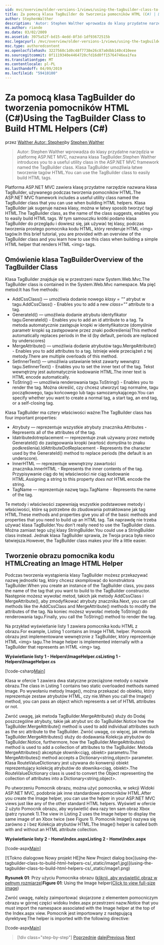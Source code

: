 ```yaml
---
uid: mvc/overview/older-versions-1/views/using-the-tagbuilder-class-to-build-html-helpers-cs
title: Za pomocą klasa TagBuilder do tworzenia pomocników HTML (C#) | Dokumentacja firmy Microsoft
author: StephenWalther
description: 'Autor: Stephen Walther wprowadza do klasy przydatne narzędzia w platformę ASP.NET MVC, nazwana klasa TagBuilder. Klasa TagBuilder do mogą używać łatwo...'
ms.author: riande
ms.date: 03/02/2009
ms.assetid: 3975a52f-bd15-4edd-8f3d-1df93672515b
msc.legacyurl: /mvc/overview/older-versions-1/views/using-the-tagbuilder-class-to-build-html-helpers-cs
msc.type: authoredcontent
ms.openlocfilehash: 3227560c1d0c48f7738e26c87a0dbb140c410eee
ms.sourcegitcommit: 0f1119340e4464720cfd16d0ff15764746ea1fea
ms.translationtype: MT
ms.contentlocale: pl-PL
ms.lasthandoff: 04/09/2019
ms.locfileid: "59410100"
---
```

# <a name="using-the-tagbuilder-class-to-build-html-helpers-c"></a><span data-ttu-id="e8281-104">Za pomocą klasa TagBuilder do tworzenia pomocników HTML (C#)</span><span class="sxs-lookup"><span data-stu-id="e8281-104">Using the TagBuilder Class to Build HTML Helpers (C#)</span></span>

<span data-ttu-id="e8281-105">przez [Walther Autor: Stephen](https://github.com/StephenWalther)</span><span class="sxs-lookup"><span data-stu-id="e8281-105">by [Stephen Walther](https://github.com/StephenWalther)</span></span>

> <span data-ttu-id="e8281-106">Autor: Stephen Walther wprowadza do klasy przydatne narzędzia w platformę ASP.NET MVC, nazwana klasa TagBuilder.</span><span class="sxs-lookup"><span data-stu-id="e8281-106">Stephen Walther introduces you to a useful utility class in the ASP.NET MVC framework named the TagBuilder class.</span></span> <span data-ttu-id="e8281-107">Klasa TagBuilder umożliwia łatwe tworzenie tagów HTML.</span><span class="sxs-lookup"><span data-stu-id="e8281-107">You can use the TagBuilder class to easily build HTML tags.</span></span>


<span data-ttu-id="e8281-108">Platforma ASP.NET MVC zawiera klasę przydatne narzędzie nazwana klasa TagBuilder, używanego podczas tworzenia pomocników HTML.</span><span class="sxs-lookup"><span data-stu-id="e8281-108">The ASP.NET MVC framework includes a useful utility class named the TagBuilder class that you can use when building HTML helpers.</span></span> <span data-ttu-id="e8281-109">Klasa TagBuilder jak sugeruje nazwa klasy, można w łatwy sposób tworzyć tagi HTML.</span><span class="sxs-lookup"><span data-stu-id="e8281-109">The TagBuilder class, as the name of the class suggests, enables you to easily build HTML tags.</span></span> <span data-ttu-id="e8281-110">W tym samouczku krótki podano klasa TagBuilder do przeglądu i dowiesz się, jak używać tej klasy, podczas tworzenia prostego pomocnika kodu HTML, który renderuje HTML &lt;img&gt; tagów.</span><span class="sxs-lookup"><span data-stu-id="e8281-110">In this brief tutorial, you are provided with an overview of the TagBuilder class and you learn how to use this class when building a simple HTML helper that renders HTML &lt;img&gt; tags.</span></span>

## <a name="overview-of-the-tagbuilder-class"></a><span data-ttu-id="e8281-111">Omówienie klasa TagBuilder</span><span class="sxs-lookup"><span data-stu-id="e8281-111">Overview of the TagBuilder Class</span></span>

<span data-ttu-id="e8281-112">Klasa TagBuilder znajduje się w przestrzeni nazw System.Web.Mvc.</span><span class="sxs-lookup"><span data-stu-id="e8281-112">The TagBuilder class is contained in the System.Web.Mvc namespace.</span></span> <span data-ttu-id="e8281-113">Ma pięć metod:</span><span class="sxs-lookup"><span data-stu-id="e8281-113">It has five methods:</span></span>

- <span data-ttu-id="e8281-114">AddCssClass() — umożliwia dodanie nowego *klasy = ""* atrybut w tagu.</span><span class="sxs-lookup"><span data-stu-id="e8281-114">AddCssClass() - Enables you to add a new *class=""* attribute to a tag.</span></span>
- <span data-ttu-id="e8281-115">GenerateId() — umożliwia dodanie atrybutu identyfikator tagu.</span><span class="sxs-lookup"><span data-stu-id="e8281-115">GenerateId() - Enables you to add an id attribute to a tag.</span></span> <span data-ttu-id="e8281-116">Ta metoda automatycznie zastępuje kropki w identyfikatorze (domyślnie parametr kropki są zastępowane przez znaki podkreślenia)</span><span class="sxs-lookup"><span data-stu-id="e8281-116">This method automatically replaces periods in the id (by default, periods are replaced by underscores)</span></span>
- <span data-ttu-id="e8281-117">MergeAttribute() — umożliwia dodanie atrybutów tagu.</span><span class="sxs-lookup"><span data-stu-id="e8281-117">MergeAttribute() - Enables you to add attributes to a tag.</span></span> <span data-ttu-id="e8281-118">Istnieje wiele przeciążeń z tej metody.</span><span class="sxs-lookup"><span data-stu-id="e8281-118">There are multiple overloads of this method.</span></span>
- <span data-ttu-id="e8281-119">SetInnerText() — umożliwia ustawianie tekst zawarty wewnątrz tagu.</span><span class="sxs-lookup"><span data-stu-id="e8281-119">SetInnerText() - Enables you to set the inner text of the tag.</span></span> <span data-ttu-id="e8281-120">Tekst wewnętrzny jest automatycznie kodowanie HTML.</span><span class="sxs-lookup"><span data-stu-id="e8281-120">The inner text is HTML encode automatically.</span></span>
- <span data-ttu-id="e8281-121">ToString() — umożliwia renderowania tagu.</span><span class="sxs-lookup"><span data-stu-id="e8281-121">ToString() - Enables you to render the tag.</span></span> <span data-ttu-id="e8281-122">Można określić, czy chcesz utworzyć tag normalne, tagu początkowego, tagu końcowego lub tagu samozamykającego.</span><span class="sxs-lookup"><span data-stu-id="e8281-122">You can specify whether you want to create a normal tag, a start tag, an end tag, or a self-closing tag.</span></span>
  

<span data-ttu-id="e8281-123">Klasa TagBuilder ma cztery właściwości ważne:</span><span class="sxs-lookup"><span data-stu-id="e8281-123">The TagBuilder class has four important properties:</span></span>

- <span data-ttu-id="e8281-124">Atrybuty — reprezentuje wszystkie atrybuty znacznika.</span><span class="sxs-lookup"><span data-stu-id="e8281-124">Attributes - Represents all of the attributes of the tag.</span></span>
- <span data-ttu-id="e8281-125">Idatributedotreplacement — reprezentuje znak używany przez metodę GenerateId() do zastępowania kropki (wartość domyślna to znaku podkreślenia).</span><span class="sxs-lookup"><span data-stu-id="e8281-125">IdAttributeDotReplacement - Represents the character used by the GenerateId() method to replace periods (the default is an underscore).</span></span>
- <span data-ttu-id="e8281-126">InnerHTML — reprezentuje wewnętrzny zawartości znacznika.</span><span class="sxs-lookup"><span data-stu-id="e8281-126">InnerHTML - Represents the inner contents of the tag.</span></span> <span data-ttu-id="e8281-127">Przypisywanie ciąg do tej właściwości *nie* ciąg kodowanie HTML.</span><span class="sxs-lookup"><span data-stu-id="e8281-127">Assigning a string to this property *does not* HTML encode the string.</span></span>
- <span data-ttu-id="e8281-128">TagName — reprezentuje nazwę tagu.</span><span class="sxs-lookup"><span data-stu-id="e8281-128">TagName - Represents the name of the tag.</span></span>

<span data-ttu-id="e8281-129">Te metody i właściwości zapewniają wszystkie podstawowe metody i właściwości, które są potrzebne do zbudowania potraktowane jak tag HTML.</span><span class="sxs-lookup"><span data-stu-id="e8281-129">These methods and properties give you all of the basic methods and properties that you need to build up an HTML tag.</span></span> <span data-ttu-id="e8281-130">Tak naprawdę nie trzeba używać klasa TagBuilder.</span><span class="sxs-lookup"><span data-stu-id="e8281-130">You don't really need to use the TagBuilder class.</span></span> <span data-ttu-id="e8281-131">Można zamiast tego użyj klasy StringBuilder.</span><span class="sxs-lookup"><span data-stu-id="e8281-131">You could use a StringBuilder class instead.</span></span> <span data-ttu-id="e8281-132">Jednak klasa TagBuilder sprawia, że Twoja praca była nieco łatwiejsza.</span><span class="sxs-lookup"><span data-stu-id="e8281-132">However, the TagBuilder class makes your life a little easier.</span></span>

## <a name="creating-an-image-html-helper"></a><span data-ttu-id="e8281-133">Tworzenie obrazu pomocnika kodu HTML</span><span class="sxs-lookup"><span data-stu-id="e8281-133">Creating an Image HTML Helper</span></span>

<span data-ttu-id="e8281-134">Podczas tworzenia wystąpienia klasy TagBuilder możesz przekazywać nazwę jednostki tag, który chcesz skompilować do konstruktora TagBuilder.</span><span class="sxs-lookup"><span data-stu-id="e8281-134">When you create an instance of the TagBuilder class, you pass the name of the tag that you want to build to the TagBuilder constructor.</span></span> <span data-ttu-id="e8281-135">Następnie możesz wywołać metod, takich jak metody AddCssClass i MergeAttribute(), aby zmodyfikować atrybuty znacznika.</span><span class="sxs-lookup"><span data-stu-id="e8281-135">Next, you can call methods like the AddCssClass and MergeAttribute() methods to modify the attributes of the tag.</span></span> <span data-ttu-id="e8281-136">Na koniec możesz wywołać metodę ToString() do renderowania tagu.</span><span class="sxs-lookup"><span data-stu-id="e8281-136">Finally, you call the ToString() method to render the tag.</span></span>

<span data-ttu-id="e8281-137">Na przykład wyświetlanie listy 1 zawiera pomocnika kodu HTML z obrazu.</span><span class="sxs-lookup"><span data-stu-id="e8281-137">For example, Listing 1 contains an Image HTML helper.</span></span> <span data-ttu-id="e8281-138">Pomocnik obrazu jest implementowane wewnętrznie z TagBuilder, który reprezentuje HTML &lt;img&gt; tagu.</span><span class="sxs-lookup"><span data-stu-id="e8281-138">The Image helper is implemented internally with a TagBuilder that represents an HTML &lt;img&gt; tag.</span></span>

**<span data-ttu-id="e8281-139">Wyświetlanie listy 1 - Helpers\ImageHelper.cs</span><span class="sxs-lookup"><span data-stu-id="e8281-139">Listing 1 - Helpers\ImageHelper.cs</span></span>**

[!code-csharp[Main](using-the-tagbuilder-class-to-build-html-helpers-cs/samples/sample1.cs)]

<span data-ttu-id="e8281-140">Klasa w ofercie 1 zawiera dwa statyczne przeciążone metody o nazwie obrazu.</span><span class="sxs-lookup"><span data-stu-id="e8281-140">The class in Listing 1 contains two static overloaded methods named Image.</span></span> <span data-ttu-id="e8281-141">Po wywołaniu metody Image(), można przekazać do obiektu, który reprezentuje zestaw atrybutów HTML, czy nie.</span><span class="sxs-lookup"><span data-stu-id="e8281-141">When you call the Image() method, you can pass an object which represents a set of HTML attributes or not.</span></span>

<span data-ttu-id="e8281-142">Zwróć uwagę, jak metoda TagBuilder.MergeAttribute() służy do Dodaj poszczególne atrybuty, takie jak atrybut src do TagBuilder.</span><span class="sxs-lookup"><span data-stu-id="e8281-142">Notice how the TagBuilder.MergeAttribute() method is used to add individual attributes such as the src attribute to the TagBuilder.</span></span> <span data-ttu-id="e8281-143">Zwróć uwagę, co więcej, jak metoda TagBuilder.MergeAttributes() służy do dodawania Kolekcja atrybutów do TagBuilder.</span><span class="sxs-lookup"><span data-stu-id="e8281-143">Notice, furthermore, how the TagBuilder.MergeAttributes() method is used to add a collection of attributes to the TagBuilder.</span></span> <span data-ttu-id="e8281-144">Metoda MergeAttributes() akceptuje słownik&lt;ciąg, obiekt&gt; parametru.</span><span class="sxs-lookup"><span data-stu-id="e8281-144">The MergeAttributes() method accepts a Dictionary&lt;string,object&gt; parameter.</span></span> <span data-ttu-id="e8281-145">Klasa RouteValueDictionary jest używana do konwersji obiekt reprezentujący kolekcję atrybutów do słownika&lt;ciąg, obiekt&gt;.</span><span class="sxs-lookup"><span data-stu-id="e8281-145">The RouteValueDictionary class is used to convert the Object representing the collection of attributes into a Dictionary&lt;string,object&gt;.</span></span>

<span data-ttu-id="e8281-146">Po utworzeniu Pomocnik obrazu, można użyć pomocnika, w sekcji Widoki ASP.NET MVC, podobnie jak inne standardowe pomocników HTML.</span><span class="sxs-lookup"><span data-stu-id="e8281-146">After you create the Image helper, you can use the helper in your ASP.NET MVC views just like any of the other standard HTML helpers.</span></span> <span data-ttu-id="e8281-147">Wyświetl w ofercie 2 użyto Pomocnik obrazu, aby wyświetlić dwa razy ten sam obraz Xbox (patrz rysunek 1).</span><span class="sxs-lookup"><span data-stu-id="e8281-147">The view in Listing 2 uses the Image helper to display the same image of an Xbox twice (see Figure 1).</span></span> <span data-ttu-id="e8281-148">Pomocnik Image() nazywa się zarówno z i bez Kolekcja atrybutów HTML.</span><span class="sxs-lookup"><span data-stu-id="e8281-148">The Image() helper is called both with and without an HTML attribute collection.</span></span>

**<span data-ttu-id="e8281-149">Wyświetlanie listy 2 - Home\Index.aspx</span><span class="sxs-lookup"><span data-stu-id="e8281-149">Listing 2 - Home\Index.aspx</span></span>**

[!code-aspx[Main](using-the-tagbuilder-class-to-build-html-helpers-cs/samples/sample2.aspx)]


[![T<span data-ttu-id="e8281-150">okno dialogowe Nowy projekt HE]</span><span class="sxs-lookup"><span data-stu-id="e8281-150">he New Project dialog box]</span></span>(using-the-tagbuilder-class-to-build-html-helpers-cs/_static/image1.jpg)](using-the-tagbuilder-class-to-build-html-helpers-cs/_static/image1.png)

<span data-ttu-id="e8281-151">**Rysunek 01**: Przy użyciu Pomocnika obrazu ([kliknij, aby wyświetlić obraz w pełnym rozmiarze](using-the-tagbuilder-class-to-build-html-helpers-cs/_static/image2.png))</span><span class="sxs-lookup"><span data-stu-id="e8281-151">**Figure 01**: Using the Image helper([Click to view full-size image](using-the-tagbuilder-class-to-build-html-helpers-cs/_static/image2.png))</span></span>


<span data-ttu-id="e8281-152">Zwróć uwagę, należy zaimportować skojarzone z elementem pomocniczym obrazu w górnej części widoku Index.aspx przestrzeni nazw.</span><span class="sxs-lookup"><span data-stu-id="e8281-152">Notice that you must import the namespace associated with the Image helper at the top of the Index.aspx view.</span></span> <span data-ttu-id="e8281-153">Pomocnik jest importowany z następującą dyrektywę:</span><span class="sxs-lookup"><span data-stu-id="e8281-153">The helper is imported with the following directive:</span></span>

[!code-aspx[Main](using-the-tagbuilder-class-to-build-html-helpers-cs/samples/sample3.aspx)]

> [!div class="step-by-step"]
> <span data-ttu-id="e8281-154">[Poprzednie](creating-custom-html-helpers-cs.md)
> [dalej](creating-page-layouts-with-view-master-pages-cs.md)</span><span class="sxs-lookup"><span data-stu-id="e8281-154">[Previous](creating-custom-html-helpers-cs.md)
[Next](creating-page-layouts-with-view-master-pages-cs.md)</span></span>
